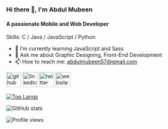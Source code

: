 ### Hi there 👋, I'm Abdul Mubeen
#### A passionate Mobile and Web Developer

Skills: C / Java / JavaScript / Python

- 🌱 I’m currently learning JavaScript and Sass 
- 💬 Ask me about Graphic Designing, Front-End Development 
- 📫 How to reach me: abdulmubeen57@gmail.com 


[<img src='https://cdn.jsdelivr.net/npm/simple-icons@3.0.1/icons/github.svg' alt='github' height='40'>](https://github.com/abdulmubeen)  [<img src='https://cdn.jsdelivr.net/npm/simple-icons@3.0.1/icons/linkedin.svg' alt='linkedin' height='40'>](https://www.linkedin.com/in/mohd-abdul-mubeen/)  [<img src='https://cdn.jsdelivr.net/npm/simple-icons@3.0.1/icons/twitter.svg' alt='twitter' height='40'>](https://twitter.com/abdul_mubeen_)  [<img src='https://cdn.jsdelivr.net/npm/simple-icons@3.0.1/icons/icloud.svg' alt='website' height='40'>](abdulmubeen.github.io)  

[![Top Langs](https://github-readme-stats.vercel.app/api/top-langs/?username=abdulmubeen)](https://github.com/anuraghazra/github-readme-stats)

![GitHub stats](https://github-readme-stats.vercel.app/api?username=abdulmubeen&show_icons=true)  

![Profile views](https://gpvc.arturio.dev/abdulmubeen)  
